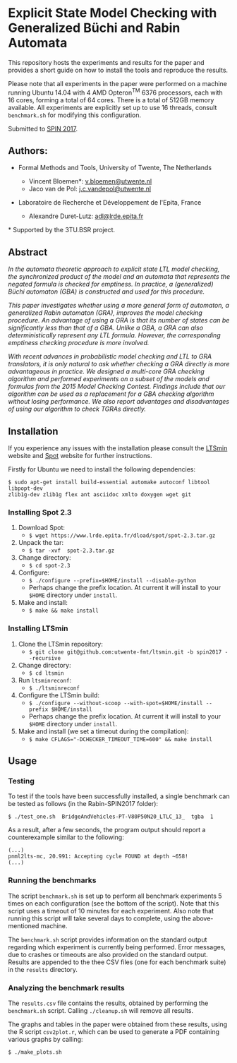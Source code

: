 Explicit State Model Checking with Generalized Büchi and Rabin Automata
===

This repository hosts the experiments and results for the paper and provides a
short guide on how to install the tools and reproduce the results.

Please note that all experiments in the paper were performed on a machine 
running Ubuntu 14.04 with 4 AMD Opteron<sup>TM</sup> 6376 processors, 
each with 16 cores, forming a total of 64 cores. There is a total of 
512GB memory available. All experiments are explicitly set up to use 16 threads,
consult `benchmark.sh` for modifying this configuration. 

Submitted to [SPIN 2017].

Authors:
---

* Formal Methods and Tools, University of Twente, The Netherlands
    - Vincent Bloemen*:      [<v.bloemen@utwente.nl>](mailto:v.bloemen@utwente.nl)
    - Jaco van de Pol:       [<j.c.vandepol@utwente.nl>](mailto:j.c.vandepol@utwente.nl)

* Laboratoire de Recherche et Développement de l'Epita, France
    - Alexandre Duret-Lutz:  [<adl@lrde.epita.fr>](mailto:adl@lrde.epita.fr)

\* Supported by the 3TU.BSR project.

Abstract
---

*In the automata theoretic approach to explicit state LTL
model checking, the synchronized product of the model and
an automata that represents the negated formula is checked
for emptiness. In practice, a (generalized) Büchi automaton
(GBA) is constructed and used for this procedure.*

*This paper investigates whether using a more general form
of automaton, a generalized Rabin automaton (GRA), improves
the model checking procedure. An advantage of using
a GRA is that its number of states can be significantly less
than that of a GBA. Unlike a GBA, a GRA can also deterministically
represent any LTL formula. However, the corresponding
emptiness checking procedure is more involved.*

*With recent advances in probabilistic model checking and
LTL to GRA translators, it is only natural to ask whether
checking a GRA directly is more advantageous in practice.
We designed a multi-core GRA checking algorithm and
performed experiments on a subset of the models and formulas
from the 2015 Model Checking Contest. Findings
include that our algorithm can be used as a replacement
for a GBA checking algorithm without losing performance.
We also report advantages and disadvantages of using our
algorithm to check TGRAs directly.*

Installation
---

If you experience any issues with the installation please consult the [LTSmin] 
website and [Spot] website for further instructions.

Firstly for Ubuntu we need to install the following dependencies:

```
$ sudo apt-get install build-essential automake autoconf libtool libpopt-dev 
zlib1g-dev zlib1g flex ant asciidoc xmlto doxygen wget git
```

### Installing Spot 2.3

1. Download Spot:
    * `$ wget https://www.lrde.epita.fr/dload/spot/spot-2.3.tar.gz`
2. Unpack the tar:
    * `$ tar -xvf  spot-2.3.tar.gz`
2. Change directory:
    * `$ cd spot-2.3`
4. Configure:
    * `$ ./configure --prefix=$HOME/install --disable-python`
    * Perhaps change the prefix location. At current it will install to your `$HOME` directory under `install`.
5. Make and install:
    * `$ make && make install`


### Installing LTSmin

1. Clone the LTSmin repository:
    * `$ git clone git@github.com:utwente-fmt/ltsmin.git -b spin2017 --recursive`
2. Change directory:
    * `$ cd ltsmin`
3. Run `ltsminreconf`:
    * `$ ./ltsminreconf`
4. Configure the LTSmin build:
    * `$ ./configure --without-scoop --with-spot=$HOME/install --prefix $HOME/install`
    * Perhaps change the prefix location. At current it will install to your `$HOME` directory under `install`.
5. Make and install (we set a timeout during the compilation):
    * `$ make CFLAGS="-DCHECKER_TIMEOUT_TIME=600" && make install`


Usage
---

### Testing

To test if the tools have been successfully installed, a single benchmark can
be tested as follows (in the Rabin-SPIN2017 folder):

```
$ ./test_one.sh  BridgeAndVehicles-PT-V80P50N20_LTLC_13_  tgba  1
```

As a result, after a few seconds,
the program output should report a counterexample similar to the following:

```
(...)
pnml2lts-mc, 20.991: Accepting cycle FOUND at depth ~658!
(...)
```

### Running the benchmarks

The script `benchmark.sh` is set up to perform all benchmark experiments 5 times
on each configuration (see the bottom of the script). Note that this script uses
a timeout of 10 minutes for each experiment. Also note that running this script 
will take several days to complete, using the above-mentioned machine.

The `benchmark.sh` script provides information on the standard output regarding 
which experiment is currently being performed. Error messages, due to crashes
or timeouts are also provided on the standard output. Results are appended to 
the thee CSV files (one for each benchmark suite) in the `results` directory.

### Analyzing the benchmark results

The `results.csv` file contains the results, obtained by performing the
`benchmark.sh` script. Calling `./cleanup.sh` will remove all results.

The graphs and tables in the paper were obtained from these results, using the
R script `csv2plot.r`, which can be used to generate a PDF containing various
graphs by calling:

```
$ ./make_plots.sh
```

[LTSmin]: http://fmt.cs.utwente.nl/tools/ltsmin/
[SPIN 2017]: http://conf.researchr.org/home/spin-2017
[Spot]: https://spot.lrde.epita.fr/


